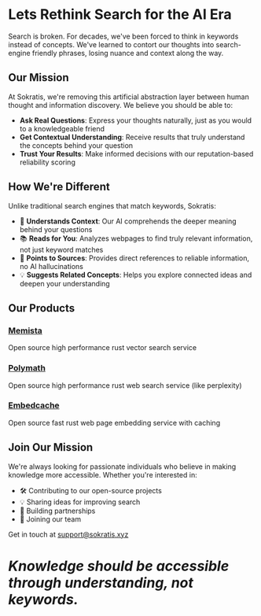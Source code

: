 # Lets Rethink Search for the AI Era

Search is broken. For decades, we've been forced to think in keywords instead of concepts. We've learned to contort our thoughts into search-engine friendly phrases, losing nuance and context along the way.

## Our Mission

At Sokratis, we're removing this artificial abstraction layer between human thought and information discovery. We believe you should be able to:

- **Ask Real Questions**: Express your thoughts naturally, just as you would to a knowledgeable friend
- **Get Contextual Understanding**: Receive results that truly understand the concepts behind your question
- **Trust Your Results**: Make informed decisions with our reputation-based reliability scoring

## How We're Different

Unlike traditional search engines that match keywords, Sokratis:

- 🧠 **Understands Context**: Our AI comprehends the deeper meaning behind your questions
- 📚 **Reads for You**: Analyzes webpages to find truly relevant information, not just keyword matches
- 🎯 **Points to Sources**: Provides direct references to reliable information, no AI hallucinations
- 💡 **Suggests Related Concepts**: Helps you explore connected ideas and deepen your understanding

## Our Products

### [Memista](https://github.com/sokratis-xyz/memista)
Open source high performance rust vector search service

### [Polymath](https://github.com/sokratis-xyz/polymath)
Open source high performance rust web search service (like perplexity)

### [Embedcache](https://github.com/sokratis-xyz/embedcache)
Open source fast rust web page embedding service with caching

## Join Our Mission

We're always looking for passionate individuals who believe in making knowledge more accessible. Whether you're interested in:

- 🛠️ Contributing to our open-source projects
- 💡 Sharing ideas for improving search
- 🤝 Building partnerships
- 🚀 Joining our team

Get in touch at [support@sokratis.xyz](mailto:support@sokratis.xyz)

# _Knowledge should be accessible through understanding, not keywords._
